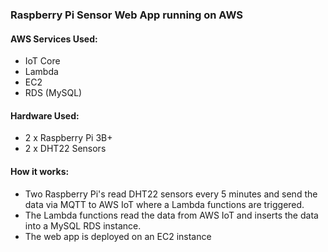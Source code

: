 ### Raspberry Pi Sensor Web App running on AWS

#### AWS Services Used:
- IoT Core
- Lambda
- EC2
- RDS (MySQL)

#### Hardware Used:
- 2 x Raspberry Pi 3B+
- 2 x DHT22 Sensors

#### How it works:
- Two Raspberry Pi's read DHT22 sensors every 5 minutes and send the data via MQTT to AWS IoT where a Lambda functions are triggered. 
- The Lambda functions read the data from AWS IoT and inserts the data into a MySQL RDS instance.
- The web app is deployed on an EC2 instance
